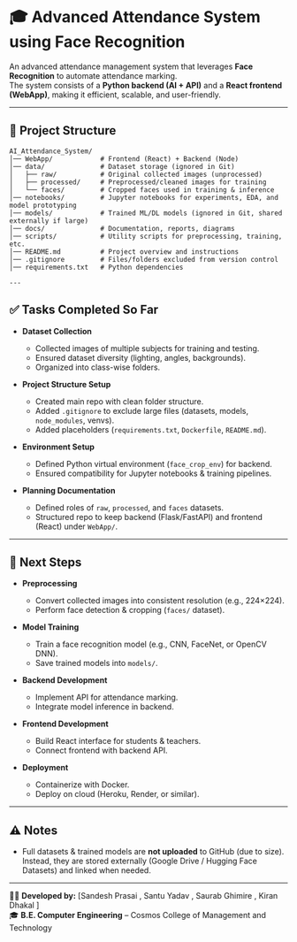 # 🎓 Advanced Attendance System using Face Recognition

An advanced attendance management system that leverages **Face Recognition** to automate attendance marking.  
The system consists of a **Python backend (AI + API)** and a **React frontend (WebApp)**, making it efficient, scalable, and user-friendly.

---

## 📂 Project Structure
```plaintext
AI_Attendance_System/
│── WebApp/            # Frontend (React) + Backend (Node)
│── data/              # Dataset storage (ignored in Git)
│   ├── raw/           # Original collected images (unprocessed)
│   ├── processed/     # Preprocessed/cleaned images for training
│   └── faces/         # Cropped faces used in training & inference
│── notebooks/         # Jupyter notebooks for experiments, EDA, and model prototyping
│── models/            # Trained ML/DL models (ignored in Git, shared externally if large)
│── docs/              # Documentation, reports, diagrams
│── scripts/           # Utility scripts for preprocessing, training, etc.
│── README.md          # Project overview and instructions
│── .gitignore         # Files/folders excluded from version control
│── requirements.txt   # Python dependencies

---
```


## ✅ Tasks Completed So Far

- **Dataset Collection**
  - Collected images of multiple subjects for training and testing.
  - Ensured dataset diversity (lighting, angles, backgrounds).
  - Organized into class-wise folders.

- **Project Structure Setup**
  - Created main repo with clean folder structure.
  - Added `.gitignore` to exclude large files (datasets, models, `node_modules`, venvs).
  - Added placeholders (`requirements.txt`, `Dockerfile`, `README.md`).

- **Environment Setup**
  - Defined Python virtual environment (`face_crop_env`) for backend.
  - Ensured compatibility for Jupyter notebooks & training pipelines.

- **Planning Documentation**
  - Defined roles of `raw`, `processed`, and `faces` datasets.
  - Structured repo to keep backend (Flask/FastAPI) and frontend (React) under `WebApp/`.

---

## 🚀 Next Steps

- **Preprocessing**
  - Convert collected images into consistent resolution (e.g., 224×224).
  - Perform face detection & cropping (`faces/` dataset).

- **Model Training**
  - Train a face recognition model (e.g., CNN, FaceNet, or OpenCV DNN).
  - Save trained models into `models/`.

- **Backend Development**
  - Implement API for attendance marking.
  - Integrate model inference in backend.

- **Frontend Development**
  - Build React interface for students & teachers.
  - Connect frontend with backend API.

- **Deployment**
  - Containerize with Docker.
  - Deploy on cloud (Heroku, Render, or similar).

---

## ⚠️ Notes

- Full datasets & trained models are **not uploaded** to GitHub (due to size).  
  Instead, they are stored externally (Google Drive / Hugging Face Datasets) and linked when needed.  

---

👨‍💻 **Developed by:** [Sandesh Prasai , Santu Yadav , Saurab Ghimire , Kiran Dhakal ]  
🎓 **B.E. Computer Engineering** – Cosmos College of Management and Technology
